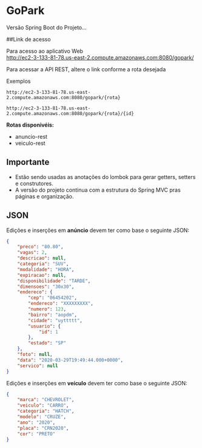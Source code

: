 # GoPark

Versão Spring Boot do Projeto...

##Link de acesso

Para acesso ao aplicativo Web
<br/>
<http://ec2-3-133-81-78.us-east-2.compute.amazonaws.com:8080/gopark/>
<br/>

Para acessar a API REST, altere o link conforme a rota desejada
<br/>

Exemplos
<br/>

`http://ec2-3-133-81-78.us-east-2.compute.amazonaws.com:8080/gopark/{rota}`
<br/>

`http://ec2-3-133-81-78.us-east-2.compute.amazonaws.com:8080/gopark/{rota}/{id}`


**Rotas disponivéis:**
* anuncio-rest
* veiculo-rest
   


## Importante

- Estão sendo usadas as anotações do lombok para gerar getters, setters e construtores.
- A versão do projeto continua com a estrutura do Spring MVC pras páginas e organização.

## JSON

Edições e inserções em **anúncio** devem ter como base o seguinte JSON:

```json
{
    "preco": "80.80",
    "vagas": 2,
    "descricao": null,
    "categoria": "SUV",
    "modalidade": "HORA",
    "expiracao": null,
    "disponibilidade": "TARDE",
    "dimensoes": "30x30",
    "endereco": {
    	"cep": "06454202",
    	"endereco": "XXXXXXXXX",
    	"numero": 123,
    	"bairro": "aopdm",
    	"cidade": "uyttttt",
    	"usuario": {
    		"id": 1
    	},
    	"estado": "SP"
	},
    "foto": null,
    "data": "2020-03-29T19:49:44.000+0000",
    "servico": null
}
```

Edições e inserções em **veículo** devem ter como base o seguinte JSON:

```json
{
    "marca": "CHEVROLET",
    "veiculo": "CARRO",
    "categoria": "HATCH",
    "modelo": "CRUZE",
    "ano": "2020",
    "placa": "CRN2020",
    "cor": "PRETO"
}
```
